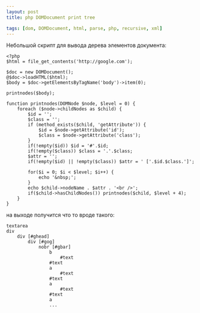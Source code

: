 ```yaml
---
layout: post
title: php DOMDocument print tree

tags: [dom, DOMDocument, html, parse, php, recursive, xml]
---
```


Небольшой скрипт для вывода дерева элементов документа:

    <?php
    $html = file_get_contents('http://google.com');

    $doc = new DOMDocument();
    @$doc->loadHTML($html);
    $body = $doc->getElementsByTagName('body')->item(0);

    printnodes($body);

    function printnodes(DOMNode $node, $level = 0) {
        foreach ($node->childNodes as $child) {
            $id = '';
            $class = '';
            if (method_exists($child, 'getAttribute')) {
                $id = $node->getAttribute('id');
                $class = $node->getAttribute('class');
            }
            if(!empty($id)) $id = '#'.$id;
            if(!empty($class)) $class = '.'.$class;
            $attr = '';
            if(!empty($id) || !empty($class)) $attr = ' ['.$id.$class.']';

            for($i = 0; $i < $level; $i++) {
                echo '&nbsp;';
            }
            echo $child->nodeName . $attr . '<br />';
            if($child->hasChildNodes()) printnodes($child, $level + 4);
        }
    }

на выходе получится что то вроде такого:

    textarea
    div
        div [#ghead]
            div [#gog]
                nobr [#gbar]
                    b
                        #text
                    #text
                    a
                        #text
                    #text
                    a
                        #text
                    #text
                    a
                    ...
